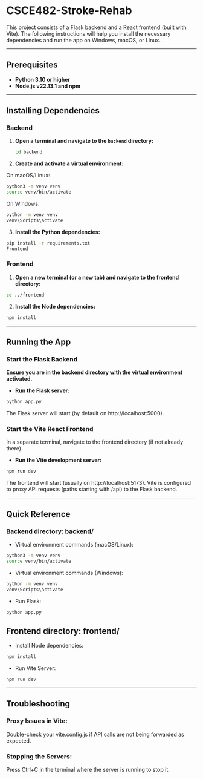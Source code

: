 # CSCE482-Stroke-Rehab
This project consists of a Flask backend and a React frontend (built with Vite). The following instructions will help you install the necessary dependencies and run the app on Windows, macOS, or Linux.

---

## Prerequisites

- **Python 3.10 or higher**
- **Node.js v22.13.1 and npm**

---

## Installing Dependencies

### Backend

1. **Open a terminal and navigate to the `backend` directory:**

   ```bash
   cd backend
   ```
2. **Create and activate a virtual environment:**

On macOS/Linux:
```bash
python3 -m venv venv
source venv/bin/activate
```
On Windows:
```bash
python -m venv venv
venv\Scripts\activate
```
3. **Install the Python dependencies:**

```bash
pip install -r requirements.txt
Frontend
```

### Frontend
1. **Open a new terminal (or a new tab) and navigate to the frontend directory:**

```bash
cd ../frontend
```

2. **Install the Node dependencies:**

```bash
npm install
```

---

## Running the App
### Start the Flask Backend
**Ensure you are in the backend directory with the virtual environment activated.**

- **Run the Flask server:**

```bash
python app.py
```
The Flask server will start (by default on http://localhost:5000).

### Start the Vite React Frontend
In a separate terminal, navigate to the frontend directory (if not already there).

- **Run the Vite development server:**

```bash
npm run dev
```
The frontend will start (usually on http://localhost:5173). Vite is configured to proxy API requests (paths starting with /api) to the Flask backend.

---

## Quick Reference
### Backend directory: backend/

- Virtual environment commands (macOS/Linux):
```bash
python3 -m venv venv
source venv/bin/activate
```
- Virtual environment commands (Windows):
```bash
python -m venv venv
venv\Scripts\activate
```

- Run Flask:

```bash
python app.py
```

## Frontend directory: frontend/

- Install Node dependencies:
```bash
npm install
```

- Run Vite Server:
```bash
npm run dev
```
---

## Troubleshooting
### Proxy Issues in Vite:
Double-check your vite.config.js if API calls are not being forwarded as expected.

### Stopping the Servers:
Press Ctrl+C in the terminal where the server is running to stop it.
